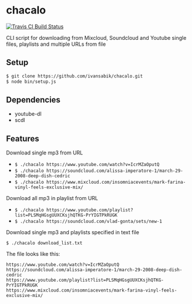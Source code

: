 # chacalo

[![Travis CI Build Status](https://travis-ci.org/ivansabik/chacalo.svg)](https://travis-ci.org/ivansabik/chacalo)

CLI script for downloading from Mixcloud, Soundcloud and Youtube single files, playlists and multiple URLs from file

## Setup

```bash
$ git clone https://github.com/ivansabik/chacalo.git
$ node bin/setup.js
```

## Dependencies

- youtube-dl
- scdl

## Features

Download single mp3 from URL

- `$ ./chacalo https://www.youtube.com/watch?v=IcrMZaOputQ`
- `$ ./chacalo https://soundcloud.com/alissa-imperatore-1/march-29-2008-deep-dish-cedric`
- `$ ./chacalo https://www.mixcloud.com/insomniacevents/mark-farina-vinyl-feels-exclusive-mix/`

Download all mp3 in playlist from URL

- `$ ./chacalo https://www.youtube.com/playlist?list=PLSMqHGsgUUXCKsjhQTKG-PrYIGTPkRUGK`
- `$ ./chacalo https://soundcloud.com/vlad-gonta/sets/new-1`

Download single mp3 and playlists specified in text file

`$ ./chacalo download_list.txt`

The file looks like this:

```
https://www.youtube.com/watch?v=IcrMZaOputQ
https://soundcloud.com/alissa-imperatore-1/march-29-2008-deep-dish-cedric
https://www.youtube.com/playlist?list=PLSMqHGsgUUXCKsjhQTKG-PrYIGTPkRUGK
https://www.mixcloud.com/insomniacevents/mark-farina-vinyl-feels-exclusive-mix/
```
